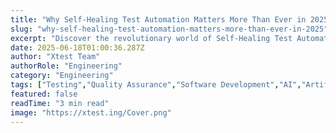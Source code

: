 ```yaml
---
title: "Why Self-Healing Test Automation Matters More Than Ever in 2025"
slug: "why-self-healing-test-automation-matters-more-than-ever-in-2025"
excerpt: "Discover the revolutionary world of Self-Healing Test Automation, a groundbreaking technology set to transform the efficiency of software testing. Delve into how this AI-powered technology minimizes manual intervention, drastically reduces maintenance costs, and ensures seamless software performance. Dont get left behind, take your first step towards the future of software testing today."
date: 2025-06-18T01:00:36.287Z
author: "Xtest Team"
authorRole: "Engineering"
category: "Engineering"
tags: ["Testing","Quality Assurance","Software Development","AI","Artificial Intelligence"]
featured: false
readTime: "3 min read"
image: "https://xtest.ing/Cover.png"
---
```


